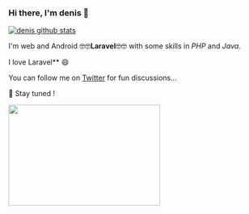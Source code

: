 
### Hi there, I'm denis 👋

[![denis github stats](https://github-readme-stats.vercel.app/api?username=denismwangi)](https://github.com/denismwangi/github-readme-stats)

I'm web and Android 🤓🤓**Laravel**🤓🤓 with some skills in *PHP* and *Java*. 

I love  Laravel** 😄 


You can follow me on [Twitter](https://twitter.com/denniske992) for fun discussions...


🔭 Stay tuned !

<img src="https://media.giphy.com/media/3o7qE1YN7aBOFPRw8E/giphy.gif" width="300" height="200" />

<!--
**denismwangi/denismwangi** is a ✨ _special_ ✨ repository because its `README.md` (this file) appears on your GitHub profile.

Here are some ideas to get you started:

- 🔭 I’m currently working on ...
- 🌱 I’m currently learning ...
- 👯 I’m looking to collaborate on ...
- 🤔 I’m looking for help with ...
- 💬 Ask me about ...
- 📫 How to reach me: ...
- 😄 Pronouns: ...
- ⚡ Fun fact: ...
-->
